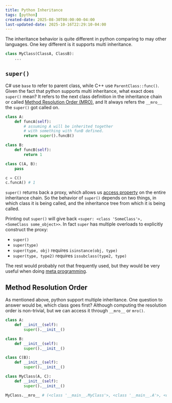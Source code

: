 ```yaml
---
title: Python Inheritance
tags: [python]
created-date: 2025-08-30T00:00:00-04:00
last-updated-date: 2025-10-16T22:29:10-04:00
---
```


The inheritance behavior is quite different in python comparing to may other languages. One key different is it supports multi inheritance.

```python
class MyClass(ClassA, ClassB):
	...
```

## `super()`

C# use `base` to refer to parent class, while C++ use `ParentClass::func()`. Given the fact that python supports multi inheritance, what exact does `super()` mean? It refers to the next class definition in the inheritance chain or called [Method Resolution Order (MRO)](#Method%20Resolution%20Order), and It always refers the `__mro__` the `super()` got called on.

```python
class A:
	def funcA(self):
		# assuming A will be inherited together 
		# with something with funB defined.
		return super().funcB()

class B:
	def funcB(self):
		return 1

class C(A, B):
	pass

c = C()
c.funcA() # 1
```

`super()` returns back a proxy, which allows us [access property](note/by/developer/python_property_access.md) on the entire inheritance chain. So the behavior of `super()` depends on two things, in which class it is being called, and the inheritance tree from which it is being called.

Printing out `super()` will give back `<super: <class 'SomeClass'>, <SomeClass some_object>>`. In fact `super` has multiple overloads to explicitly construct the proxy:

- `super()`
- `super(type)`
- `super(type, obj)` requires `isinstance(obj, type)`
- `super(type, type2)` requires `issubclass(type2, type)`

The rest would probably not that frequently used, but they would be very useful when doing [meta programming](note/by/developer/drafts/python_meta_programming.md).

## Method Resolution Order

As mentioned above, python support multiple inheritance. One question to answer would be, which class goes first? Although computing the resolution order is non-trivial, but we can access it through `__mro__` or `mro()`.

``` python
class A:
    def __init__(self):
        super().__init__()

class B:
    def __init__(self):
        super().__init__()

class C(B):
    def __init__(self):
        super().__init__()

class MyClass(A, C):
    def __init__(self):
        super().__init__()

MyClass.__mro__ # (<class '__main__.MyClass'>, <class '__main__.A'>, <class '__main__.C'>, <class '__main__.B'>, <class 'object'>)
```